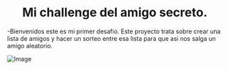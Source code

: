 <h1 align="center"> Mi challenge del amigo secreto. </h1>
-Bienvenidos este es mi primer desafio. Este proyecto trata sobre crear una lista de amigos y hacer un sorteo entre esa lista para que asi nos salga un amigo aleatorio.

![Image](https://github.com/user-attachments/assets/951034b4-e6e7-4da0-9fc3-6e46d17df00d)
